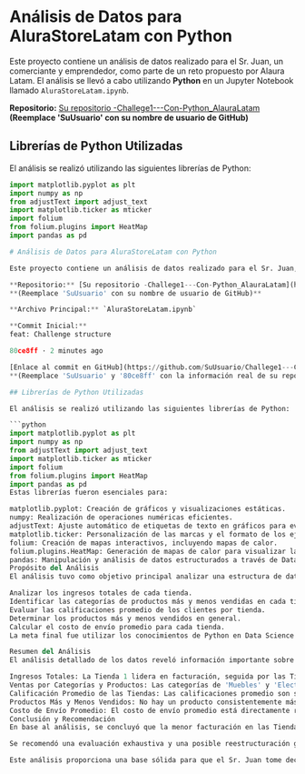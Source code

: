 # Análisis de Datos para AluraStoreLatam con Python

Este proyecto contiene un análisis de datos realizado para el Sr. Juan, un comerciante y emprendedor, como parte de un reto propuesto por Alaura Latam. El análisis se llevó a cabo utilizando **Python** en un Jupyter Notebook llamado `AluraStoreLatam.ipynb`.

**Repositorio:** [Su repositorio -Challege1---Con-Python_AlauraLatam](https://github.com/SuUsuario/Challege1---Con-Python_AlauraLatam)
**(Reemplace 'SuUsuario' con su nombre de usuario de GitHub)**

## Librerías de Python Utilizadas

El análisis se realizó utilizando las siguientes librerías de Python:

```python
import matplotlib.pyplot as plt
import numpy as np
from adjustText import adjust_text
import matplotlib.ticker as mticker
import folium
from folium.plugins import HeatMap
import pandas as pd

# Análisis de Datos para AluraStoreLatam con Python

Este proyecto contiene un análisis de datos realizado para el Sr. Juan, un comerciante y emprendedor, como parte de un reto propuesto por Alaura Latam. El análisis se llevó a cabo utilizando **Python** en un Jupyter Notebook llamado `AluraStoreLatam.ipynb`.

**Repositorio:** [Su repositorio -Challege1---Con-Python_AlauraLatam](https://github.com/SuUsuario/Challege1---Con-Python_AlauraLatam)
**(Reemplace 'SuUsuario' con su nombre de usuario de GitHub)**

**Archivo Principal:** `AluraStoreLatam.ipynb`

**Commit Inicial:**
feat: Challenge structure

80ce8ff · 2 minutes ago

[Enlace al commit en GitHub](https://github.com/SuUsuario/Challege1---Con-Python_AlauraLatam/commit/80ce8ff)
**(Reemplace 'SuUsuario' y '80ce8ff' con la información real de su repositorio)**

## Librerías de Python Utilizadas

El análisis se realizó utilizando las siguientes librerías de Python:

```python
import matplotlib.pyplot as plt
import numpy as np
from adjustText import adjust_text
import matplotlib.ticker as mticker
import folium
from folium.plugins import HeatMap
import pandas as pd
Estas librerías fueron esenciales para:

matplotlib.pyplot: Creación de gráficos y visualizaciones estáticas.
numpy: Realización de operaciones numéricas eficientes.
adjustText: Ajuste automático de etiquetas de texto en gráficos para evitar superposiciones.
matplotlib.ticker: Personalización de las marcas y el formato de los ejes en los gráficos.
folium: Creación de mapas interactivos, incluyendo mapas de calor.
folium.plugins.HeatMap: Generación de mapas de calor para visualizar la densidad de datos geográficos (aunque no se evidenció su uso explícito en el análisis proporcionado, se incluyó en las importaciones).
pandas: Manipulación y análisis de datos estructurados a través de DataFrames.
Propósito del Análisis
El análisis tuvo como objetivo principal analizar una estructura de datos específica del Sr. Juan para proporcionar información valiosa sobre el rendimiento de sus tiendas. Los objetivos clave fueron:

Analizar los ingresos totales de cada tienda.
Identificar las categorías de productos más y menos vendidas en cada tienda.
Evaluar las calificaciones promedio de los clientes por tienda.
Determinar los productos más y menos vendidos en general.
Calcular el costo de envío promedio para cada tienda.
La meta final fue utilizar los conocimientos de Python en Data Science para manipular, entender los datos y, en base a ello, brindar una recomendación concisa y fundamentada al Sr. Juan.

Resumen del Análisis
El análisis detallado de los datos reveló información importante sobre cada una de las cuatro tiendas del Sr. Juan:

Ingresos Totales: La Tienda 1 lidera en facturación, seguida por las Tiendas 2, 3 y 4, mostrando una tendencia decreciente.
Ventas por Categorías y Productos: Las categorías de 'Muebles' y 'Electrónicos' son las más vendidas en general. La Tienda 4 destaca en la venta de 'Juguetes' en comparación con las otras.
Calificación Promedio de las Tiendas: Las calificaciones promedio son similares entre las tiendas, pero la Tienda 1 tiene la calificación más baja a pesar de su mayor facturación.
Productos Más y Menos Vendidos: No hay un producto consistentemente más o menos vendido en todas las tiendas, pero se identificaron tendencias en productos específicos dentro de cada una (por ejemplo, 'Electrónicos' y 'Muebles' en las Tiendas 1 y 3).
Costo de Envío Promedio: El costo de envío promedio está directamente relacionado con el volumen de ventas, siendo mayor en la Tienda 1 y menor en la Tienda 4.
Conclusión y Recomendación
En base al análisis, se concluyó que la menor facturación en las Tiendas 2, 3 y 4 podría deberse a diversos factores. Inicialmente, se consideró la posible venta de la Tienda 4 debido a sus menores ventas. Sin embargo, se destacó que esta tienda tiene mejores calificaciones de clientes y costos de envío más bajos, lo que sugiere la implementación de sus buenas prácticas en las otras tiendas.

Se recomendó una evaluación exhaustiva y una posible reestructuración general de las cuatro tiendas antes de tomar una decisión de venta, buscando identificar y replicar las mejores prácticas y abordar las áreas de mejora específicas de cada una.

Este análisis proporciona una base sólida para que el Sr. Juan tome decisiones informadas sobre su negocio.
